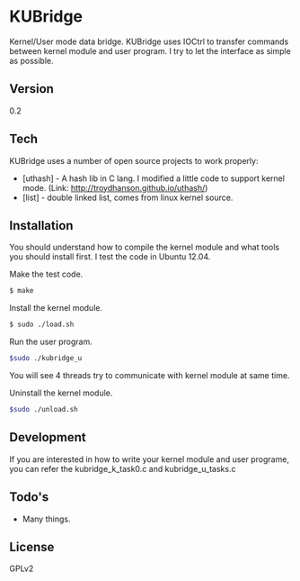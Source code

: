 # KUBridge
Kernel/User mode data bridge. KUBridge uses IOCtrl to transfer commands between kernel module and user program.
I try to let the interface as simple as possible.

## Version
0.2

## Tech

KUBridge uses a number of open source projects to work properly:

* [uthash] - A hash lib in C lang. I modified a little code to support kernel mode. (Link: http://troydhanson.github.io/uthash/)
* [list] - double linked list, comes from linux kernel source.

## Installation
You should understand how to compile the kernel module and what tools you should install first. I test the code in Ubuntu 12.04.

Make the test code.
```sh
$ make
```
Install the kernel module.
```sh
$ sudo ./load.sh
```
Run the user program.
```sh
$sudo ./kubridge_u
```
You will see 4 threads try to communicate with kernel module at same time.

Uninstall the kernel module.
```sh
$sudo ./unload.sh
```

## Development
If you are interested in how to write your kernel module and user programe, you can refer the kubridge_k_task0.c and kubridge_u_tasks.c

## Todo's

 - Many things.

## License
GPLv2

